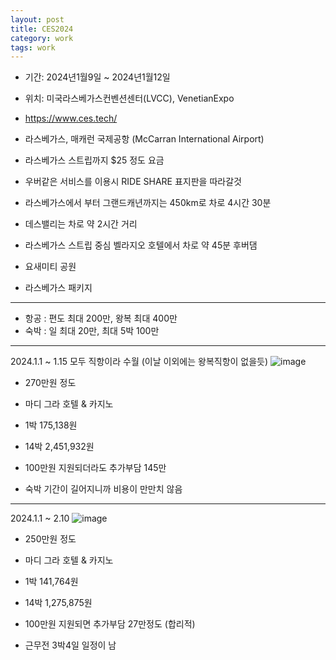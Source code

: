 ```yaml
---
layout: post
title: CES2024
category: work
tags: work
---
```


* 기간: 2024년1월9일 ~ 2024년1월12일
* 위치: 미국라스베가스컨벤션센터(LVCC), VenetianExpo
* https://www.ces.tech/

* 라스베가스, 매캐런 국제공항 (McCarran International Airport)
* 라스베가스 스트립까지 $25 정도 요금
* 우버같은 서비스를 이용시 RIDE SHARE 표지판을 따라갈것
* 라스베가스에서 부터 그랜드캐년까지는 450km로 차로 4시간 30분
* 데스밸리는 차로 약 2시간 거리
* 라스베가스 스트립 중심 벨라지오 호텔에서 차로 약 45분 후버댐
* 요새미티 공원
* 라스베가스 패키지

---

* 항공 : 편도 최대 200만, 왕복 최대 400만
* 숙박 : 일 최대 20만, 최대 5박 100만

---

2024.1.1 ~ 1.15 모두 직항이라 수월 (이날 이외에는 왕복직항이 없을듯)
![image](https://github.com/gunug/gunug.github.io/assets/52345276/550160e3-9f61-4c2d-8cda-b99800839b24)
* 270만원 정도

* 마디 그라 호텔 & 카지노
* 1박 175,138원
* 14박 2,451,932원
* 100만원 지원되더라도 추가부담 145만
* 숙박 기간이 길어지니까 비용이 만만치 않음

---

2024.1.1 ~ 2.10
![image](https://github.com/gunug/gunug.github.io/assets/52345276/f835ea31-fb16-470d-bf52-9d277d313eec)
* 250만원 정도

* 마디 그라 호텔 & 카지노
* 1박 141,764원
* 14박 1,275,875원
* 100만원 지원되면 추가부담 27만정도 (합리적)
* 근무전 3박4일 일정이 남
